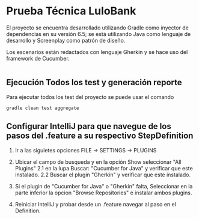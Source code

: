# Prueba Técnica LuloBank

El proyecto se encuentra desarrollado utilizando Gradle como inyector de dependencias en su versión 6.5; se está utilizando Java como lenguaje de desarrollo y Screenplay como patrón de diseño.

Los escenarios están redactados con lenguaje Gherkin y se hace uso del framework de Cucumber.
     

```
```
## Ejecución Todos los test y generación reporte
Para ejecutar todos los test del proyecto se puede usar el comando
```
gradle clean test aggregate

```
## Configurar IntelliJ para que navegue de los pasos del .feature a su respectivo StepDefinition

1. Ir a las siguietes opciones FILE -> SETTINGS -> PLUGINS
2. Ubicar el campo de busqueda y en la opción Show seleccionar "All Plugins" 
2.1 en la lupa Buscar: "Cucumber for Java" y verificar que este instalado.
2.2 Buscar el plugin "Gherkin" y verificar que este instalado.

3. Si el plugin de "Cucumber for Java" o "Gherkin" falta, Seleccionar en la parte inferior la opcion "Browse Repositories" e instalar ambos plugins.
4. Reiniciar IntelliJ y probar desde un .feature navegar al paso en el Definition.